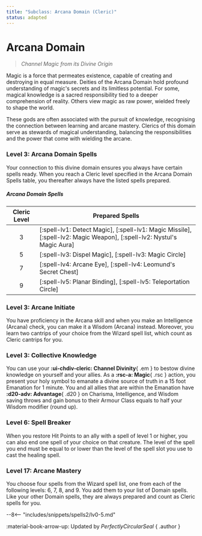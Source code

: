 ```yaml
---
title: "Subclass: Arcana Domain (Cleric)"
status: adapted
---
```


<p style="display:none">
Channel Magic from its Divine Origin
</p>

# Arcana Domain

> *Channel Magic from its Divine Origin*

Magic is a force that permeates existence, capable of creating and destroying in equal measure. Deities of the Arcana Domain hold profound understanding of magic's secrets and its limitless potential. For some, magical knowledge is a sacred responsibility tied to a deeper comprehension of reality. Others view magic as raw power, wielded freely to shape the world.

These gods are often associated with the pursuit of knowledge, recognising the connection between learning and arcane mastery. Clerics of this domain serve as stewards of magical understanding, balancing the responsibilities and the power that come with wielding the arcane.

### Level 3: Arcana Domain Spells

Your connection to this divine domain ensures you always have certain spells ready. When you reach a Cleric level specified in the Arcana Domain Spells table, you thereafter always have the listed spells prepared.

##### Arcana Domain Spells

| Cleric Level | Prepared Spells |
| :-: | --- |
| 3 | [:spell-lv1: Detect Magic], [:spell-lv1: Magic Missile], [:spell-lv2: Magic Weapon], [:spell-lv2: Nystul's Magic Aura] |
| 5 | [:spell-lv3: Dispel Magic], [:spell-lv3: Magic Circle] |
| 7 | [:spell-lv4: Arcane Eye], [:spell-lv4: Leomund's Secret Chest] |
| 9 | [:spell-lv5: Planar Binding], [:spell-lv5: Teleportation Circle] |

### Level 3: Arcane Initiate

You have proficiency in the Arcana skill and when you make an Intelligence (Arcana) check, you can make it a Wisdom (Arcana) instead. Moreover, you learn two cantrips of your choice from the Wizard spell list, which count as Cleric cantrips for you.

### Level 3: Collective Knowledge

You can use your **:ui-chdiv-cleric: Channel Divinity**{ .em } to bestow divine knowledge on yourself and your allies. As a **:rsc-a: Magic**{ .rsc } action, you present your holy symbol to emanate a divine source of truth in a 15 foot Emanation for 1 minute. You and all allies that are within the Emanation have **:d20-adv: Advantage**{ .d20 } on Charisma, Intelligence, and Wisdom saving throws and gain bonus to their Armour Class equals to half your Wisdom modifier (round up).

### Level 6: Spell Breaker

When you restore Hit Points to an ally with a spell of level 1 or higher, you can also end one spell of your choice on that creature. The level of the spell you end must be equal to or lower than the level of the spell slot you use to cast the healing spell.

### Level 17: Arcane Mastery

You choose four spells from the Wizard spell list, one from each of the following levels: 6, 7, 8, and 9. You add them to your list of Domain spells. Like your other Domain spells, they are always prepared and count as Cleric spells for you.

--8<-- "includes/snippets/spells2/lv0-5.md"

:material-book-arrow-up: Updated by *PerfectlyCircularSeal* 
{ .author }